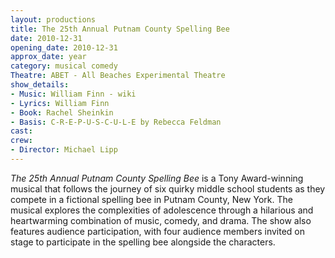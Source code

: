 ```yaml
---
layout: productions
title: The 25th Annual Putnam County Spelling Bee
date: 2010-12-31
opening_date: 2010-12-31
approx_date: year
category: musical comedy
Theatre: ABET - All Beaches Experimental Theatre
show_details:
- Music: William Finn - wiki
- Lyrics: William Finn
- Book: Rachel Sheinkin
- Basis: C-R-E-P-U-S-C-U-L-E by Rebecca Feldman
cast:
crew:
- Director: Michael Lipp
---
```

*The 25th Annual Putnam County Spelling Bee* is a Tony Award-winning musical that follows the journey of six quirky middle school students as they compete in a fictional spelling bee in Putnam County, New York. The musical explores the complexities of adolescence through a hilarious and heartwarming combination of music, comedy, and drama. The show also features audience participation, with four audience members invited on stage to participate in the spelling bee alongside the characters.
